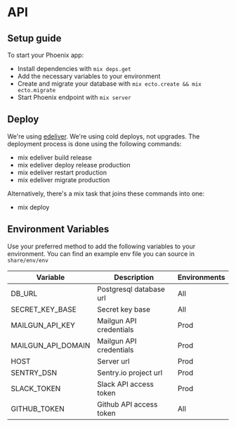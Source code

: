 # API

## Setup guide
To start your Phoenix app:

  * Install dependencies with `mix deps.get`
  * Add the necessary variables to your environment
  * Create and migrate your database with `mix ecto.create && mix ecto.migrate`
  * Start Phoenix endpoint with `mix server`

## Deploy
We're using [edeliver](https://github.com/edeliver/edeliver). We're using cold
deploys, not upgrades.
The deployment process is done using the following commands:

* mix edeliver build release
* mix edeliver deploy release production
* mix edeliver restart production
* mix edeliver migrate production

Alternatively, there's a mix task that joins these commands into one:

* mix deploy

## Environment Variables

Use your preferred method to add the following variables to your environment.
You can find an example env file you can source in `share/env/env`

| Variable           | Description             | Environments
| ------------------ | ----------------------- | ------------
| DB_URL             | Postgresql database url | All
| SECRET_KEY_BASE    | Secret key base         | All
| MAILGUN_API_KEY    | Mailgun API credentials | Prod
| MAILGUN_API_DOMAIN | Mailgun API credentials | Prod
| HOST               | Server url              | Prod
| SENTRY_DSN         | Sentry.io project url   | Prod
| SLACK_TOKEN        | Slack API access token  | Prod
| GITHUB_TOKEN       | Github API access token | All
